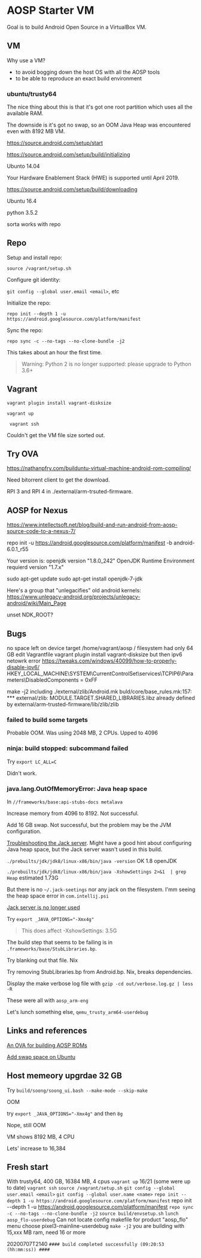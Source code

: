 # AOSP Starter VM
Goal is to build Android Open Source in a VirtualBox VM.

## VM

Why use a VM? 
- to avoid bogging down the host OS with all the AOSP tools
- to be able to reproduce an exact build environment

### ubuntu/trusty64
The nice thing about this is that it's got one root partition which uses all the available RAM.

The downside is it's got no swap, so an OOM Java Heap was encountered even with 8192 MB VM.

https://source.android.com/setup/start

https://source.android.com/setup/build/initializing

Ubunto 14.04

Your Hardware Enablement Stack (HWE) is supported until April 2019.


https://source.android.com/setup/build/downloading

Ubuntu 16.4

python 3.5.2

sorta works with repo

## Repo

Setup and install repo:

``source /vagrant/setup.sh``

Configure git identity:

``git config --global user.email <email>``, etc

Initialize the repo:

``repo init --depth 1 -u https://android.googlesource.com/platform/manifest``

Sync the repo:

``repo sync -c --no-tags --no-clone-bundle -j2``

This takes about an hour the first time.

> Warning: Python 2 is no longer supported: please upgrade to Python 3.6+

## Vagrant

``vagrant plugin install vagrant-disksize``

``vagrant up``

`` vagrant ssh``

Couldn't get the VM file size sorted out.

## Try OVA

https://nathanpfry.com/builduntu-virtual-machine-android-rom-compiling/

Need bitorrent client to get the download.

RPI 3 and RPI 4 in ./external/arm-trsuted-firmware.

## AOSP for Nexus
https://www.intellectsoft.net/blog/build-and-run-android-from-aosp-source-code-to-a-nexus-7/

repo init -u https://android.googlesource.com/platform/manifest -b android-6.0.1_r55

Your version is: openjdk version "1.8.0_242" OpenJDK Runtime Environment
requierd version "1.7.x"

sudo apt-get update
sudo apt-get install openjdk-7-jdk

Here's a group that "unlegacifies" old android kernels: https://www.unlegacy-android.org/projects/unlegacy-android/wiki/Main_Page

unset NDK_ROOT?

## Bugs
no space left on device
target /home/vagrant/aosp
/ filesystem had only 64 GB
edit Vagrantfile
vagrant plugin install vagrant-disksize
but then ipv6 netowrk error
https://tweaks.com/windows/40099/how-to-properly-disable-ipv6/
HKEY_LOCAL_MACHINE\SYSTEM\CurrentControlSet\services\TCPIP6\Parameters\DisabledComponents = 0xFF

make -j2
including ./external/zlib/Android.mk
buld/core/base_rules.mk:157: *** external/zlib: MODULE.TARGET.SHARED_LIBRARIES.libz already defined by external/arm-trusted-firmware/lib/zlib/zlib

### failed to build some targets
Probable OOM. Was using 2048 MB, 2 CPUs.
Upped to 4096

### ninja: build stopped: subcommand failed
Try ``export LC_ALL=C``

Didn't work.

### java.lang.OutOfMemoryError: Java heap space
In ``//frameworks/base:api-stubs-docs metalava``

Increase memory from 4096 to 8192. Not successful.

Add 16 GB swap. Not successful, but the problem may be the JVM configuration.

[Troubleshooting the Jack server](http://www.2net.co.uk/blog/jack-server.html). Might have a good hint about 
configuring Java heap space, but the Jack server wasn't used in this build.

``./prebuilts/jdk/jdk8/linux-x86/bin/java -version`` OK 1.8 openJDK

``./prebuilts/jdk/jdk8/linux-x86/bin/java -XshowSettings 2>&1  | grep Heap`` estimated 1.73G

But there is no ``~/.jack-seetings`` nor any jack on the filesystem.
I'mm seeing the heap space error in ``com.intellij.psi``

[Jack server is no longer used](https://stackoverflow.com/questions/60468693/java-outofmemoryerror-when-building-aosp-10)

Try ``export _JAVA_OPTIONS="-Xmx4g"``

> This does affect -XshowSettings: 3.5G

The build step that seems to be failing is in ``.frameworks/base/StubLibraries.bp``.

Try blanking out that file. Nix

Try removing StubLibraries.bp from Android.bp. Nix, breaks dependencies.

Display the make verbose log file with ``gzip -cd out/verbose.log.gz | less -R``

These were all with ``aosp_arm-eng``

Let's lunch something else, ``qemu_trusty_arm64-userdebug``

## Links and references

[An OVA for building AOSP ROMs](https://nathanpfry.com/builduntu-virtual-machine-android-rom-compiling/)

[Add swap space on Ubuntu](https://wohldani.com/how-to-add-swap-on-ubuntu-14-04/)

## Host memeory upgrdae 32 GB
Try ``build/soong/soong_ui.bash --make-mode --skip-make``

OOM

try ``export _JAVA_OPTIONS="-Xmx4g"`` and then ``8g``

Nope, still OOM

VM shows 8192 MB, 4 CPU

Lets' increase to 16,384

## Fresh start
With trusty64, 400 GB, 16384 MB, 4 cpus
``vagrant up``
16/21 (some were up to date)
``vagrant ssh``
``source /vagrant/setup.sh``
``git config --global user.email <email>``
``git config --global user.name <name>``
``repo init --depth 1 -u https://android.googlesource.com/platform/manifest``
repo init --depth 1 -u https://android.googlesource.com/platform/manifest
``repo sync -c --no-tags --no-clone-bundle -j2``
``source build/envsetup.sh``
``lunch aosp_flo-userdebug``
Can not locate config makefile for product "aosp_flo"
menu choose pixel3-mainline-userdebug
``make -j2``
you are building with 15,xxx MB ram, need 16 or more

20200707T2140
``#### build completed successfully (09:20:53 (hh:mm:ss)) ####``




